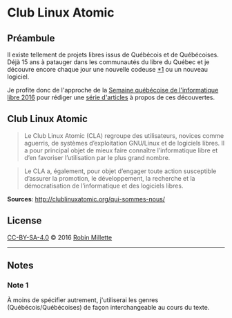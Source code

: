 # Club Linux Atomic

## Préambule
Il existe tellement de projets libres issus de Québécois et de Québécoises.
Déjà 15 ans à patauger dans les communautés du libre du Québec et
je découvre encore chaque jour une nouvelle codeuse [*1][] ou un nouveau logiciel.

Je profite donc de l'approche de la
[Semaine québécoise de l'informatique libre 2016][SQIL] pour rédiger
une [série d'articles](.) à propos de ces découvertes.

## Club Linux Atomic
> Le Club Linux Atomic (CLA) regroupe des utilisateurs, novices comme aguerris, de systèmes d’exploitation GNU/Linux et de logiciels libres. Il a pour principal objet de mieux faire connaître l’informatique libre et d’en favoriser l’utilisation par le plus grand nombre.

> Le CLA a, également, pour objet d’engager toute action susceptible d’assurer la promotion, le développement, la recherche et la démocratisation de l’informatique et des logiciels libres.

**Sources**: <http://clublinuxatomic.org/qui-sommes-nous/>

## License
[CC-BY-SA-4.0][] © 2016 [Robin Millette][]

------

## Notes
### Note 1
À moins de spécifier autrement, j'utiliserai les genres (Québécois/Québécoises)
de façon interchangeable au cours du texte.

[*1]: #note-1
[SQIL]: <http://2016.sqil.info/>
[CC-BY-SA-4.0]: cc-by-sa.md
[Robin Millette]: <http://robin.millette.info/>
[clublinuxatomic]: <http://clublinuxatomic.org/>
